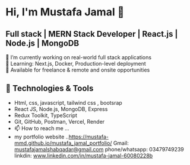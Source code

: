 # Hi, I'm Mustafa Jamal 👋  
## Full stack | MERN Stack Developer | React.js | Node.js | MongoDB

🔭 I’m currently working on real-world full stack applications  
🌱 Learning: Next.js, Docker, Production-level deployment  
💼 Available for freelance & remote and onsite opportunities  

## 🔧 Technologies & Tools
- Html, css, javascript, tailwind css , bootsrap
- React JS, Node.js, MongoDB, Express
- Redux Toolkit,  TypeScript
- Git, GitHub, Postman, Vercel, Render
- 📫 How to reach me ...
- my portfolio website ..https://mustafa-mmd.github.io/mustafa_jamal_portfolio/
  Gmail:   mustafajamalshabqadar@gmail.com
  phone/whatsapp:   03479749239
  linkdin: www.linkedin.com/in/mustafa-jamal-60080228b

<!---
mustafa-mmd/mustafa-mmd is a ✨ special ✨ repository because its `README.md` (this file) appears on your GitHub profile.
You can click the Preview link to take a look at your changes.
--->
